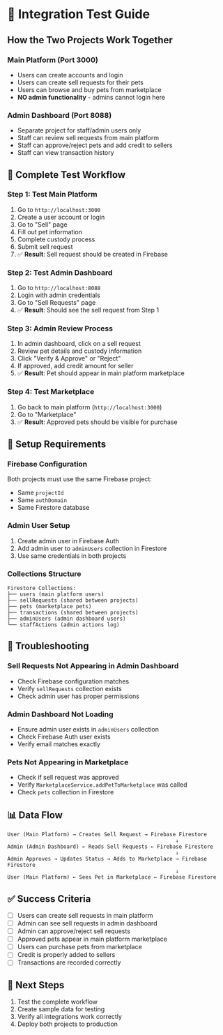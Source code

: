 # 🔄 Integration Test Guide

## How the Two Projects Work Together

### **Main Platform (Port 3000)**

- Users can create accounts and login
- Users can create sell requests for their pets
- Users can browse and buy pets from marketplace
- **NO admin functionality** - admins cannot login here

### **Admin Dashboard (Port 8088)**

- Separate project for staff/admin users only
- Staff can review sell requests from main platform
- Staff can approve/reject pets and add credit to sellers
- Staff can view transaction history

## 🧪 Complete Test Workflow

### **Step 1: Test Main Platform**

1. Go to `http://localhost:3000`
2. Create a user account or login
3. Go to "Sell" page
4. Fill out pet information
5. Complete custody process
6. Submit sell request
7. ✅ **Result**: Sell request should be created in Firebase

### **Step 2: Test Admin Dashboard**

1. Go to `http://localhost:8088`
2. Login with admin credentials
3. Go to "Sell Requests" page
4. ✅ **Result**: Should see the sell request from Step 1

### **Step 3: Admin Review Process**

1. In admin dashboard, click on a sell request
2. Review pet details and custody information
3. Click "Verify & Approve" or "Reject"
4. If approved, add credit amount for seller
5. ✅ **Result**: Pet should appear in main platform marketplace

### **Step 4: Test Marketplace**

1. Go back to main platform (`http://localhost:3000`)
2. Go to "Marketplace"
3. ✅ **Result**: Approved pets should be visible for purchase

## 🔧 Setup Requirements

### **Firebase Configuration**

Both projects must use the same Firebase project:

- Same `projectId`
- Same `authDomain`
- Same Firestore database

### **Admin User Setup**

1. Create admin user in Firebase Auth
2. Add admin user to `adminUsers` collection in Firestore
3. Use same credentials in both projects

### **Collections Structure**

```
Firestore Collections:
├── users (main platform users)
├── sellRequests (shared between projects)
├── pets (marketplace pets)
├── transactions (shared between projects)
├── adminUsers (admin dashboard users)
└── staffActions (admin actions log)
```

## 🚨 Troubleshooting

### **Sell Requests Not Appearing in Admin Dashboard**

- Check Firebase configuration matches
- Verify `sellRequests` collection exists
- Check admin user has proper permissions

### **Admin Dashboard Not Loading**

- Ensure admin user exists in `adminUsers` collection
- Check Firebase Auth user exists
- Verify email matches exactly

### **Pets Not Appearing in Marketplace**

- Check if sell request was approved
- Verify `MarketplaceService.addPetToMarketplace` was called
- Check `pets` collection in Firestore

## 📊 Data Flow

```
User (Main Platform) → Creates Sell Request → Firebase Firestore
                                                      ↓
Admin (Admin Dashboard) ← Reads Sell Requests ← Firebase Firestore
                                                      ↓
Admin Approves → Updates Status → Adds to Marketplace → Firebase Firestore
                                                      ↓
User (Main Platform) ← Sees Pet in Marketplace ← Firebase Firestore
```

## ✅ Success Criteria

- [ ] Users can create sell requests in main platform
- [ ] Admin can see sell requests in admin dashboard
- [ ] Admin can approve/reject sell requests
- [ ] Approved pets appear in main platform marketplace
- [ ] Users can purchase pets from marketplace
- [ ] Credit is properly added to sellers
- [ ] Transactions are recorded correctly

## 🎯 Next Steps

1. Test the complete workflow
2. Create sample data for testing
3. Verify all integrations work correctly
4. Deploy both projects to production
